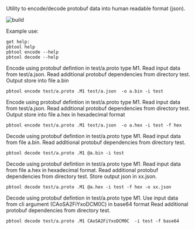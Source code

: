 
Utility to encode/decode protobuf data into human readable format (json).


![build](https://github.com/tom-code/pbtool/actions/workflows/rust.yml/badge.svg)


Example use:
```
get help:
pbtool help
pbtool encode --help
pbtool decode --help
```


Encode using protobuf defintion in test/a.proto type M1. Read input data from test/a.json.
Read additional protobuf dependencies from directory test.
Output store into file a.bin

```
pbtool encode test/a.proto .M1 test/a.json  -o a.bin -i test
```


Encode using protobuf defintion in test/a.proto type M1. Read input data from test/a.json.
Read additional protobuf dependencies from directory test.
Output store into file a.hex in hexadecimal format

```
pbtool encode test/a.proto .M1 test/a.json  -o a.hex -i test -f hex
```


Decode using protobuf defintion in test/a.proto type M1. Read input data from file a.bin.
Read additional protobuf dependencies from directory test.


```
pbtool decode test/a.proto .M1 @a.bin -i test
```



Decode using protobuf defintion in test/a.proto type M1. Read input data from file a.hex in hexadecimal format.
Read additional protobuf dependencies from directory test.
Store output json in xx.json.


```
pbtool decode test/a.proto .M1 @a.hex -i test -f hex -o xx.json
```

Decode using protobuf defintion in test/a.proto type M1. Use input data from cli argument (CAoSA2FiYxoDCM0C) in base64 format
Read additional protobuf dependencies from directory test.

```
pbtool decode test/a.proto .M1 CAoSA2FiYxoDCM0C  -i test -f base64
```